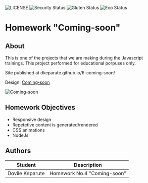 ![LICENSE](https://img.shields.io/badge/license-MIT-blue.svg?style=flat-square)
![Security Status](https://img.shields.io/security-headers?label=Security&url=https%3A%2F%2Fgithub.com&style=flat-square)
![Gluten Status](https://img.shields.io/badge/Gluten-Free-green.svg)
![Eco Status](https://img.shields.io/badge/ECO-Friendly-green.svg)

# Homework "Coming-soon"
## About

This is one of the projects that we are making during the Javascript trainings. 
This project performed for educational porpuses only.

Site published at dkeparute.github.io/6-coming-soon/

Design: [Coming-soon](https://cdn.discordapp.com/attachments/850245533838868480/850246473362178048/coming-soon-wide.png)

![Coming-soon](https://cdn.discordapp.com/attachments/850245533838868480/850246473362178048/coming-soon-wide.png)


## Homework Objectives
- Responsive design
- Repetetive content is generated/rendered
- CSS animations
- NodeJs
## Authors
Student | Description
------- | -----------
Dovile Keparute | Homework No.4 "Coming-soon"